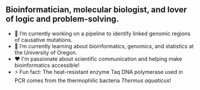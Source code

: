 ## Bioinformatician, molecular biologist, and lover of logic and problem-solving.

- 🔭 I’m currently working on a pipeline to identify linked genomic regions of causative mutations.
- 🌱 I’m currently learning about bioinformatics, genomics, and statistics at the University of Oregon.
- ❤️ I'm passionate about scientific communication and helping make bioinformatics accessible!
- ⚡ Fun fact: The heat-resistant enzyme Taq DNA polymerase used in PCR comes from the thermophilic bacteria _Thermus aquaticus_!

<!--
**daytonamelia/daytonamelia** is a ✨ _special_ ✨ repository because its `README.md` (this file) appears on your GitHub profile.

Here are some ideas to get you started:

- 🔭 I’m currently working on ...
- 🌱 I’m currently learning ...
- 👯 I’m looking to collaborate on ...
- 🤔 I’m looking for help with ...
- 💬 Ask me about ...
- 📫 How to reach me: ...
- 😄 Pronouns: ...
- ⚡ Fun fact: ...
-->
